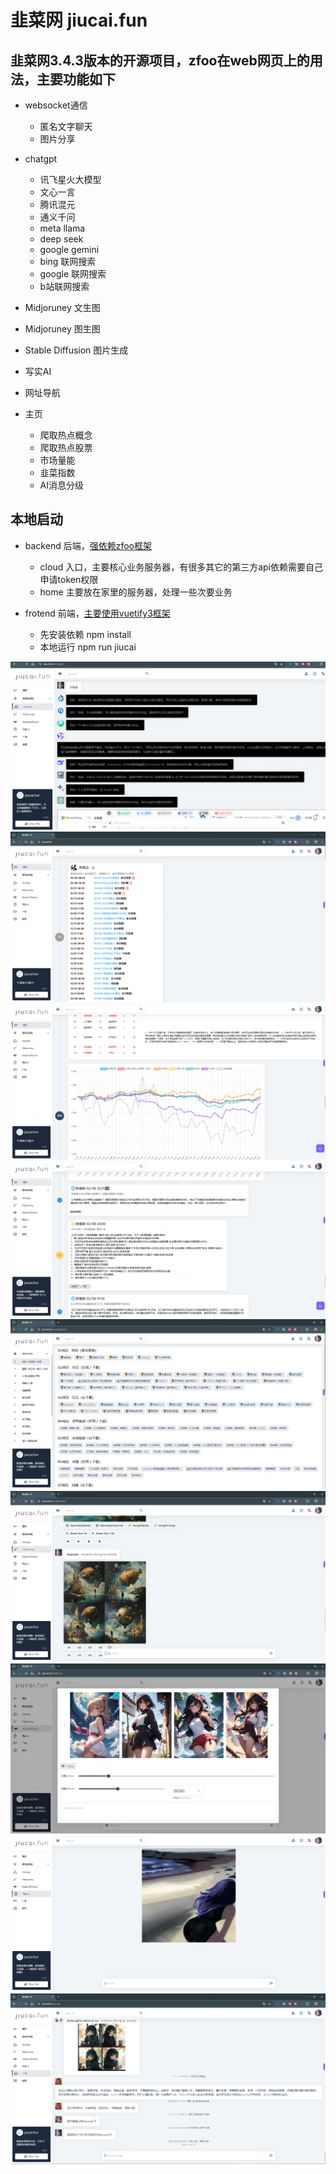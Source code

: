 # 韭菜网 jiucai.fun

## 韭菜网3.4.3版本的开源项目，zfoo在web网页上的用法，主要功能如下

- websocket通信
    - 匿名文字聊天
    - 图片分享

- chatgpt
    - 讯飞星火大模型
    - 文心一言
    - 腾讯混元
    - 通义千问
    - meta llama
    - deep seek
    - google gemini
    - bing 联网搜索
    - google 联网搜索
    - b站联网搜索

- Midjoruney 文生图
- Midjoruney 图生图
- Stable Diffusion 图片生成
- 写实AI
- 网址导航

- 主页
    - 爬取热点概念
    - 爬取热点股票
    - 市场量能
    - 韭菜指数
    - AI消息分级

## 本地启动

- backend 后端，[强依赖zfoo框架](https://github.com/zfoo-project/zfoo)
    - cloud 入口，主要核心业务服务器，有很多其它的第三方api依赖需要自己申请token权限
    - home 主要放在家里的服务器，处理一些次要业务

- frotend 前端，[主要使用vuetify3框架](https://github.com/yangjiakai/lux-ui)
    - 先安装依赖 npm install
    - 本地运行 npm run jiucai

![img.png](image/img-1.png)
![img.png](image/img-2.png)
![img.png](image/img-3.png)
![img.png](image/img-4.png)
![img.png](image/img-5.png)
![img.png](image/img-6.png)
![img.png](image/img-7.png)
![img.png](image/img-8.png)
![img.png](image/img-9.png)